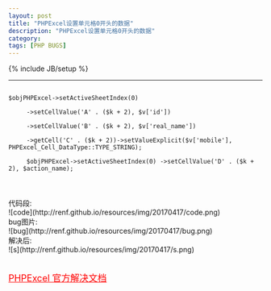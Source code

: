 ```yaml
---
layout: post
title: "PHPExcel设置单元格0开头的数据"
description: "PHPExcel设置单元格0开头的数据"
category: 
tags: [PHP BUGS]
---
```

{% include JB/setup %}


---

<code>
$objPHPExcel->setActiveSheetIndex(0)
</code>
<code>
     ->setCellValue('A' . ($k + 2), $v['id'])
</code>
<code>
     ->setCellValue('B' . ($k + 2), $v['real_name'])
</code>
<code>
     ->getCell('C' . ($k + 2))->setValueExplicit($v['mobile'], PHPExcel_Cell_DataType::TYPE_STRING);
</code>
<code>
     $objPHPExcel->setActiveSheetIndex(0) ->setCellValue('D' . ($k + 2), $action_name);
</code>
<br/>
<br/>
<span style="width:200px; height:200px">
<br/>
代码段:
<br/>
![code](http://renf.github.io/resources/img/20170417/code.png)
<br/>
bug图片:
<br/>
![bug](http://renf.github.io/resources/img/20170417/bug.png)
<br/>
解决后:
<br/>
![s](http://renf.github.io/resources/img/20170417/s.png)
</span>
<br/>
<br/>
<br/>
<a style="color:red; font-size:18px" href="https://docs.typo3.org/typo3cms/extensions/phpexcel_library/1.7.4/manual.html#_Toc237519909">PHPExcel 官方解决文档</a>
<br/>
<br/>
<br/>
